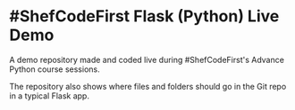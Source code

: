 # #ShefCodeFirst Flask (Python) Live Demo
A demo repository made and coded live during #ShefCodeFirst's Advance Python course sessions.

The repository also shows where files and folders should go in the Git repo in a typical Flask app.
